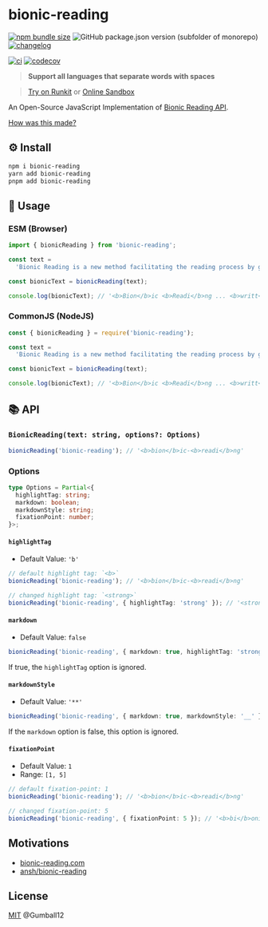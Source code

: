 # bionic-reading

[![npm bundle size](https://img.shields.io/bundlephobia/minzip/bionic-reading)](https://www.npmjs.com/package/bionic-reading) ![GitHub package.json version (subfolder of monorepo)](https://img.shields.io/github/package-json/v/Gumball12/bionic-reading?filename=packages%2Fbionic-reading%2Fpackage.json) [![changelog](https://img.shields.io/badge/CHANGELOG-gray)](./CHANGELOG.md)

[![ci](https://github.com/Gumball12/bionic-reading/actions/workflows/ci.yaml/badge.svg)](https://github.com/Gumball12/bionic-reading/actions/workflows/ci.yaml) [![codecov](https://codecov.io/gh/Gumball12/bionic-reading/branch/main/graph/badge.svg?token=MsLDgzri5B)](https://codecov.io/gh/Gumball12/bionic-reading)

> **Support all languages that separate words with spaces**

> [Try on Runkit](https://npm.runkit.com/bionic-reading) or [Online Sandbox](https://gumball12.github.io/bionic-reading/)

An Open-Source JavaScript Implementation of [Bionic Reading API](https://bionic-reading.com/).

[How was this made?](./HOW.md)

## ⚙️ Install

```bash
npm i bionic-reading
yarn add bionic-reading
pnpm add bionic-reading
```

## 📖 Usage

### ESM (Browser)

```ts
import { bionicReading } from 'bionic-reading';

const text =
  'Bionic Reading is a new method facilitating the reading process by guiding the eyes through text with artificial fixation points. As a result, the reader is only focusing on the highlighted initial letters and lets the brain center complete the word. In a digital world dominated by shallow forms of reading, Bionic Reading aims to encourage a more in-depth reading and understanding of written content.';

const bionicText = bionicReading(text);

console.log(bionicText); // '<b>Bion</b>ic <b>Readi</b>ng ... <b>writt</b>en <b>conte</b>nt.'
```

### CommonJS (NodeJS)

```ts
const { bionicReading } = require('bionic-reading');

const text =
  'Bionic Reading is a new method facilitating the reading process by guiding the eyes through text with artificial fixation points. As a result, the reader is only focusing on the highlighted initial letters and lets the brain center complete the word. In a digital world dominated by shallow forms of reading, Bionic Reading aims to encourage a more in-depth reading and understanding of written content.';

const bionicText = bionicReading(text);

console.log(bionicText); // '<b>Bion</b>ic <b>Readi</b>ng ... <b>writt</b>en <b>conte</b>nt.'
```

## 📚 API

### `BionicReading(text: string, options?: Options)`

```ts
bionicReading('bionic-reading'); // '<b>bion</b>ic-<b>readi</b>ng'
```

### Options

```ts
type Options = Partial<{
  highlightTag: string;
  markdown: boolean;
  markdownStyle: string;
  fixationPoint: number;
}>;
```

#### `highlightTag`

- Default Value: `'b'`

```ts
// default highlight tag: `<b>`
bionicReading('bionic-reading'); // '<b>bion</b>ic-<b>readi</b>ng'

// changed highlight tag: `<strong>`
bionicReading('bionic-reading', { highlightTag: 'strong' }); // '<strong>bion</strong>ic-<strong>readi</strong>ng'
```

#### `markdown`

- Default Value: `false`

```ts
bionicReading('bionic-reading', { markdown: true, highlightTag: 'strong' }); // '**bion**ic-**readi**ng'
```

If true, the `highlightTag` option is ignored.

#### `markdownStyle`

- Default Value: `'**'`

```ts
bionicReading('bionic-reading', { markdown: true, markdownStyle: '__' }); // '__bion__ic-__readi__ng'
```

If the `markdown` option is false, this option is ignored.

#### `fixationPoint`

- Default Value: `1`
- Range: `[1, 5]`

```ts
// default fixation-point: 1
bionicReading('bionic-reading'); // '<b>bion</b>ic-<b>readi</b>ng'

// changed fixation-point: 5
bionicReading('bionic-reading', { fixationPoint: 5 }); // '<b>bi</b>onic-<b>re</b>ading'
```

## Motivations

- [bionic-reading.com](https://bionic-reading.com/)
- [ansh/bionic-reading](https://github.com/ansh/bionic-reading)

## License

[MIT](./LICENSE) @Gumball12
